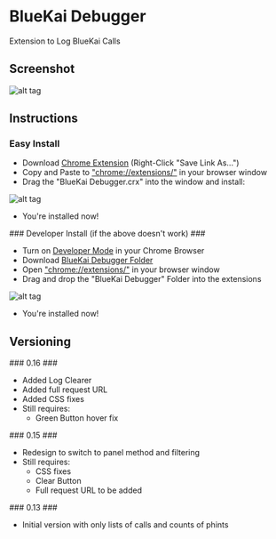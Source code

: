 # BlueKai Debugger
Extension to Log BlueKai Calls

## Screenshot ##

![alt tag](https://s24.postimg.org/5w8b55q5x/Screen_Shot_2017_01_15_at_22_04_38.png)

## Instructions ##

### Easy Install ###

- Download [Chrome Extension](BlueKai%20Debugger.crx) (Right-Click "Save Link As...")
- Copy and Paste to ["chrome://extensions/"](chrome://extensions//) in your browser window
- Drag the "BlueKai Debugger.crx" into the window and install:

![alt tag](https://s24.postimg.org/63f33c0px/Screen_Shot_2017_01_08_at_22_10_39.png)

- You're installed now!

### Developer Install (if the above doesn't work) ###

- Turn on [Developer Mode](https://developer.chrome.com/extensions/faq#faq-dev-01) in your Chrome Browser 
- Download [BlueKai Debugger Folder](BlueKai%20Debugger)
- Open ["chrome://extensions/"](chrome://extensions//) in your browser window
- Drag and drop the "BlueKai Debugger" Folder into the extensions

![alt tag](https://s30.postimg.org/snsyizc9d/Screen_Shot_2017_01_15_at_17_49_57.png)

- You're installed now!

## Versioning ##

### 0.16 ###

- Added Log Clearer
- Added full request URL
- Added CSS fixes
- Still requires:
	- Green Button hover fix
	
### 0.15 ###

- Redesign to switch to panel method and filtering
- Still requires:
	- CSS fixes
	- Clear Button
	- Full request URL to be added

### 0.13 ###

- Initial version with only lists of calls and counts of phints


